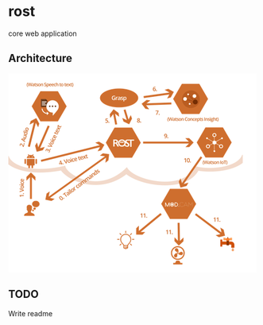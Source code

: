 # rost
core web application

## Architecture

![Rost Architecture](https://raw.githubusercontent.com/rost-iot/rost/master/images/rost-architecture.png)

## TODO
Write readme
